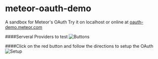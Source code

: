 meteor-oauth-demo
=================

A sandbox for Meteor's OAuth 
Try it on localhost or online at [oauth-demo.meteor.com](http://oauth-demo.meteor.com)

####Serveral Providers to test
![Buttons](http://cl.ly/image/391k2w443U0Z/Screen%20Shot%202014-06-11%20at%2011.34.56%20AM.png)

####Click on the red button and follow the directions to setup the OAuth
![Setup](http://cl.ly/image/0D2o2z1V381R/Screen%20Shot%202014-06-11%20at%2011.33.39%20AM.png)

